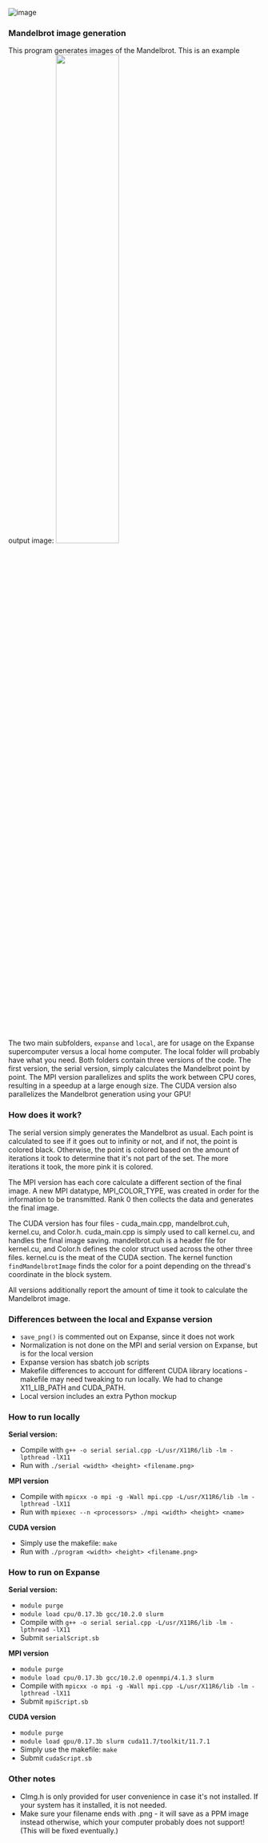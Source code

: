 ![image](https://github.com/user-attachments/assets/0d5e3759-b1a3-4cd6-8f6c-258e4557d83a)

### Mandelbrot image generation
This program generates images of the Mandelbrot. This is an example output image:
<img src="https://github.com/user-attachments/assets/85a17387-5620-49cd-a393-92ca0c38c969" width=50% height=50%>

The two main subfolders, `expanse` and `local`, are for usage on the Expanse supercomputer versus a local home computer. The local folder will probably have what you need. Both folders contain three versions of the code. The first version, the serial version, simply calculates the Mandelbrot point by point. The MPI version parallelizes and splits the work between CPU cores, resulting in a speedup at a large enough size. The CUDA version also parallelizes the Mandelbrot generation using your GPU!

### How does it work?
The serial version simply generates the Mandelbrot as usual. Each point is calculated to see if it goes out to infinity or not, and if not, the point is colored black. Otherwise, the point is colored based on the amount of iterations it took to determine that it's not part of the set. The more iterations it took, the more pink it is colored.

The MPI version has each core calculate a different section of the final image. A new MPI datatype, MPI_COLOR_TYPE, was created in order for the information to be transmitted. Rank 0 then collects the data and generates the final image.

The CUDA version has four files - cuda_main.cpp, mandelbrot.cuh, kernel.cu, and Color.h. cuda_main.cpp is simply used to call kernel.cu, and handles the final image saving. mandelbrot.cuh is a header file for kernel.cu, and Color.h defines the color struct used across the other three files. kernel.cu is the meat of the CUDA section. The kernel function `findMandelbrotImage` finds the color for a point depending on the thread's coordinate in the block system. 

All versions additionally report the amount of time it took to calculate the Mandelbrot image.

### Differences between the local and Expanse version
- `save_png()` is commented out on Expanse, since it does not work 
- Normalization is not done on the MPI and serial version on Expanse, but is for the local version
- Expanse version has sbatch job scripts
- Makefile differences to account for different CUDA library locations - makefile may need tweaking to run locally. We had to change X11_LIB_PATH and CUDA_PATH. 
- Local version includes an extra Python mockup 

### How to run locally
**Serial version:**
- Compile with `g++ -o serial serial.cpp -L/usr/X11R6/lib -lm -lpthread -lX11`
- Run with `./serial <width> <height> <filename.png>`

**MPI version**
- Compile with `mpicxx -o mpi -g -Wall mpi.cpp -L/usr/X11R6/lib -lm -lpthread -lX11`
- Run with `mpiexec --n <processors> ./mpi <width> <height> <name>`

**CUDA version**
- Simply use the makefile: `make`
- Run with `./program <width> <height> <filename.png>`

### How to run on Expanse
**Serial version:**
- `module purge`
- `module load cpu/0.17.3b gcc/10.2.0 slurm`
- Compile with `g++ -o serial serial.cpp -L/usr/X11R6/lib -lm -lpthread -lX11`
- Submit `serialScript.sb`

**MPI version**
- `module purge`
- `module load cpu/0.17.3b gcc/10.2.0 openmpi/4.1.3 slurm`
- Compile with `mpicxx -o mpi -g -Wall mpi.cpp -L/usr/X11R6/lib -lm -lpthread -lX11`
- Submit `mpiScript.sb`

**CUDA version**
- `module purge`
- `module load gpu/0.17.3b slurm cuda11.7/toolkit/11.7.1`
- Simply use the makefile: `make`
- Submit `cudaScript.sb`

### Other notes
- CImg.h is only provided for user convenience in case it's not installed. If your system has it installed, it is not needed.
- Make sure your filename ends with .png - it will save as a PPM image instead otherwise, which your computer probably does not support! (This will be fixed eventually.)
